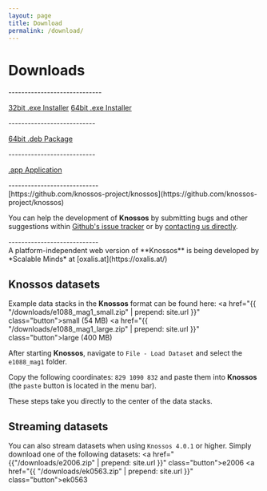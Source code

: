 ```yaml
---
layout: page
title: Download
permalink: /download/
---
```


Downloads
=========
<section>
<div>
<i class="fa fa-windows"></i>
-----------------------------

<a href="https://github.com/knossos-project/knossos/releases/download/v4.0.1/win32-Setup-Knossos.4.0.1.exe" class="button"><i class="fa fa-download"></i> 32bit .exe Installer</a>
<a href="https://github.com/knossos-project/knossos/releases/download/v4.0.1/win64-Setup-Knossos.4.0.1.exe" class="button"><i class="fa fa-download"></i> 64bit .exe Installer</a>
</div>

<div>
<i class="fa fa-linux"></i>
---------------------------

<a href="https://github.com/knossos-project/knossos/releases/download/v4.0.1/knossos.deb" class="button"><i class="fa fa-download"></i> 64bit .deb Package</a>
</div>

<div>
<i class="fa fa-apple"></i>
---------------------------

<a href="https://github.com/knossos-project/knossos/releases/download/v4.0.1/mac-Knossos.4.0.1.zip" class="button"><i class="fa fa-download"></i> .app Application</a>
</div>
</section>

<section>
<aside>
<i class="fa fa-github"></i>
----------------------------
</aside>

<article>
[https://github.com/knossos-project/knossos](https://github.com/knossos-project/knossos)

You can help the development of **Knossos** by submitting bugs and other suggestions within [Github's issue tracker](https://github.com/knossos-project/knossos/issues) or by <a href="" data-scroll-nav="11" data-scroll-goto="11">contacting us directly</a>.
</article>
</section>

<section>
<aside>
<i class="fa fa-globe"></i>
----------------------------
</aside>

<article>
A platform-independent web version of **Knossos** is being developed by *Scalable Minds* at [oxalis.at](https://oxalis.at/)
</article>
</section>

**Knossos** datasets
--------------------

Example data stacks in the **Knossos** format can be found here: <a href="{{ "/downloads/e1088_mag1_small.zip" | prepend: site.url }}" class="button">small (54 MB)</a> <a href="{{ "/downloads/e1088_mag1_large.zip" | prepend: site.url }}" class="button">large (400 MB)</a>

After starting **Knossos**, navigate to `File - Load Dataset` and select the `e1088_mag1` folder.

Copy the following coordinates: `829 1090 832` and paste them into **Knossos** (the `paste` button is located in the menu bar).

These steps take you directly to the center of the data stacks.

Streaming datasets
------------------

You can also stream datasets when using `Knossos 4.0.1` or higher. Simply download one of the following datasets: <a href="{{"/downloads/e2006.zip" | prepend: site.url }}" class="button">e2006</a> <a href="{{ "/downloads/ek0563.zip" | prepend: site.url }}" class="button">ek0563</a>

